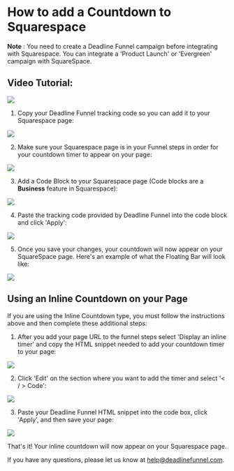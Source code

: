 # How to add a Countdown to Squarespace

**Note** : You need to create a Deadline Funnel campaign before integrating with Squarespace. You can integrate a 'Product Launch' or 'Evergreen' campaign with SquareSpace.

## Video Tutorial:

![](https://fast.wistia.com/embed/medias/pqynxswydx/swatch)

1. Copy your Deadline Funnel tracking code so you can add it to your Squarespace page:

![](https://d33v4339jhl8k0.cloudfront.net/docs/assets/53974d6ce4b0c76107b109d1/images/5ad765a20428630750928d67/file-%20TffCn91YeX.png)

2. Make sure your Squarespace page is in your Funnel steps in order for your countdown timer to appear on your page:

![](https://d33v4339jhl8k0.cloudfront.net/docs/assets/53974d6ce4b0c76107b109d1/images/5c783c362c7d3a0cb932155e/file-%20JDPyIgnWsG.png)

3. Add a Code Block to your Squarespace page \(Code blocks are a **Business** feature in Squarespace\):

![](https://d33v4339jhl8k0.cloudfront.net/docs/assets/53974d6ce4b0c76107b109d1/images/5ad77cd90428630750928e46/file-%20SLK5jxPGfH.png)

4. Paste the tracking code provided by Deadline Funnel into the code block and click 'Apply':

![](https://d33v4339jhl8k0.cloudfront.net/docs/assets/53974d6ce4b0c76107b109d1/images/5ad77d380428630750928e4b/file-6g7HUA2eDR.png)

5. Once you save your changes, your countdown will now appear on your SquareSpace page. Here's an example of what the Floating Bar will look like:

![](https://d33v4339jhl8k0.cloudfront.net/docs/assets/53974d6ce4b0c76107b109d1/images/5c65c0a12c7d3a66e32e783a/file-r2622Bfum3.png)

## Using an Inline Countdown on your Page

If you are using the Inline Countdown type, you must follow the instructions above and then complete these additional steps:

1. After you add your page URL to the funnel steps select 'Display an inline timer' and copy the HTML snippet needed to add your countdown timer to your page:

![](https://d33v4339jhl8k0.cloudfront.net/docs/assets/53974d6ce4b0c76107b109d1/images/5c783cd22c7d3a0cb9321570/file-%20hMgAYWDhqC.png)

2. Click 'Edit' on the section where you want to add the timer and select '&lt; / &gt; Code':

![](https://d33v4339jhl8k0.cloudfront.net/docs/assets/53974d6ce4b0c76107b109d1/images/5bfc4ff32c7d3a31944e5ffc/file-G39qOVhdN0.png)

3. Paste your Deadline Funnel HTML snippet into the code box, click 'Apply', and then save your page:

![](https://d33v4339jhl8k0.cloudfront.net/docs/assets/53974d6ce4b0c76107b109d1/images/5bfc50122c7d3a31944e5ffd/file-%20VDwnu1AHYa.png)

That's it! Your inline countdown will now appear on your Squarespace page.

If you have any questions, please let us know at [help@deadlinefunnel.com](mailto:mailto:help@deadlinefunnel.com).

